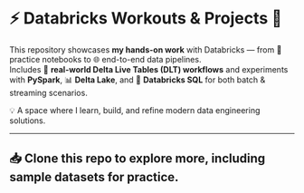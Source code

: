 # ⚡ Databricks Workouts & Projects 🚀

This repository showcases **my hands-on work** with Databricks — from 🧩 practice notebooks to 🌐 end-to-end data pipelines.  
Includes 🔄 **real-world Delta Live Tables (DLT) workflows** and experiments with **PySpark**, 📊 **Delta Lake**, and 📝 **Databricks SQL** for both batch & streaming scenarios.

💡 A space where I learn, build, and refine modern data engineering solutions.

---
📥 **Clone this repo to explore more**, including sample datasets for practice.
---

